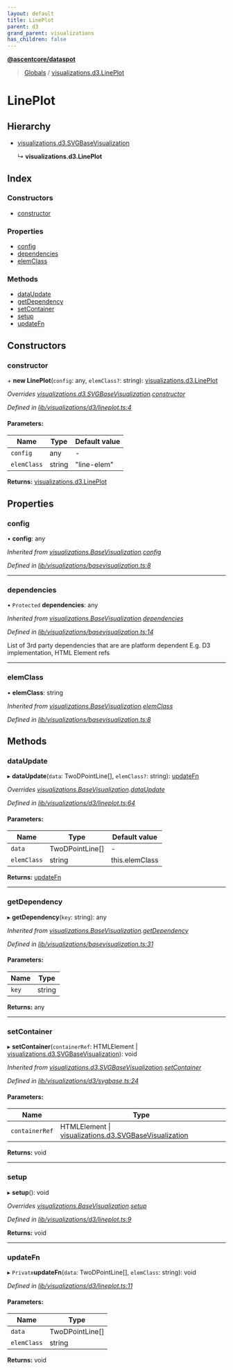 ```yaml
---
layout: default
title: LinePlot
parent: d3
grand_parent: visualizations
has_children: false
---
```


**[@ascentcore/dataspot](../README.md)**

> [Globals](../globals.md) / [visualizations.d3.LinePlot](visualizations_d3_lineplot)

# LinePlot

## Hierarchy

* [visualizations.d3.SVGBaseVisualization](visualizations_d3_svgbasevisualization)

  ↳ **visualizations.d3.LinePlot**

## Index

### Constructors

* [constructor](visualizations_d3_lineplot#constructor)

### Properties

* [config](visualizations_d3_lineplot#config)
* [dependencies](visualizations_d3_lineplot#dependencies)
* [elemClass](visualizations_d3_lineplot#elemclass)

### Methods

* [dataUpdate](visualizations_d3_lineplot#dataupdate)
* [getDependency](visualizations_d3_lineplot#getdependency)
* [setContainer](visualizations_d3_lineplot#setcontainer)
* [setup](visualizations_d3_lineplot#setup)
* [updateFn](visualizations_d3_lineplot#updatefn)

## Constructors

### constructor

\+ **new LinePlot**(`config`: any, `elemClass?`: string): [visualizations.d3.LinePlot](visualizations_d3_lineplot)

*Overrides [visualizations.d3.SVGBaseVisualization](visualizations_d3_svgbasevisualization).[constructor](visualizations_d3_svgbasevisualization#constructor)*

*Defined in [lib/visualizations/d3/lineplot.ts:4](https://github.com/ascentcore/dataspot/blob/5151dd9/lib/visualizations/d3/lineplot.ts#L4)*

#### Parameters:

Name | Type | Default value |
------ | ------ | ------ |
`config` | any | - |
`elemClass` | string | "line-elem" |

**Returns:** [visualizations.d3.LinePlot](visualizations_d3_lineplot)

## Properties

### config

•  **config**: any

*Inherited from [visualizations.BaseVisualization](visualizations_basevisualization).[config](visualizations_basevisualization#config)*

*Defined in [lib/visualizations/basevisualization.ts:8](https://github.com/ascentcore/dataspot/blob/5151dd9/lib/visualizations/basevisualization.ts#L8)*

___

### dependencies

• `Protected` **dependencies**: any

*Inherited from [visualizations.BaseVisualization](visualizations_basevisualization).[dependencies](visualizations_basevisualization#dependencies)*

*Defined in [lib/visualizations/basevisualization.ts:14](https://github.com/ascentcore/dataspot/blob/5151dd9/lib/visualizations/basevisualization.ts#L14)*

List of 3rd party dependencies that are are platform dependent
E.g. D3 implementation, HTML Element refs

___

### elemClass

•  **elemClass**: string

*Inherited from [visualizations.BaseVisualization](visualizations_basevisualization).[elemClass](visualizations_basevisualization#elemclass)*

*Defined in [lib/visualizations/basevisualization.ts:8](https://github.com/ascentcore/dataspot/blob/5151dd9/lib/visualizations/basevisualization.ts#L8)*

## Methods

### dataUpdate

▸ **dataUpdate**(`data`: TwoDPointLine[], `elemClass?`: string): [updateFn](visualizations_d3_lineplot#updatefn)

*Overrides [visualizations.BaseVisualization](visualizations_basevisualization).[dataUpdate](visualizations_basevisualization#dataupdate)*

*Defined in [lib/visualizations/d3/lineplot.ts:64](https://github.com/ascentcore/dataspot/blob/5151dd9/lib/visualizations/d3/lineplot.ts#L64)*

#### Parameters:

Name | Type | Default value |
------ | ------ | ------ |
`data` | TwoDPointLine[] | - |
`elemClass` | string | this.elemClass |

**Returns:** [updateFn](visualizations_d3_lineplot#updatefn)

___

### getDependency

▸ **getDependency**(`key`: string): any

*Inherited from [visualizations.BaseVisualization](visualizations_basevisualization).[getDependency](visualizations_basevisualization#getdependency)*

*Defined in [lib/visualizations/basevisualization.ts:31](https://github.com/ascentcore/dataspot/blob/5151dd9/lib/visualizations/basevisualization.ts#L31)*

#### Parameters:

Name | Type |
------ | ------ |
`key` | string |

**Returns:** any

___

### setContainer

▸ **setContainer**(`containerRef`: HTMLElement \| [visualizations.d3.SVGBaseVisualization](visualizations_d3_svgbasevisualization)): void

*Inherited from [visualizations.d3.SVGBaseVisualization](visualizations_d3_svgbasevisualization).[setContainer](visualizations_d3_svgbasevisualization#setcontainer)*

*Defined in [lib/visualizations/d3/svgbase.ts:24](https://github.com/ascentcore/dataspot/blob/5151dd9/lib/visualizations/d3/svgbase.ts#L24)*

#### Parameters:

Name | Type |
------ | ------ |
`containerRef` | HTMLElement \| [visualizations.d3.SVGBaseVisualization](visualizations_d3_svgbasevisualization) |

**Returns:** void

___

### setup

▸ **setup**(): void

*Overrides [visualizations.BaseVisualization](visualizations_basevisualization).[setup](visualizations_basevisualization#setup)*

*Defined in [lib/visualizations/d3/lineplot.ts:9](https://github.com/ascentcore/dataspot/blob/5151dd9/lib/visualizations/d3/lineplot.ts#L9)*

**Returns:** void

___

### updateFn

▸ `Private`**updateFn**(`data`: TwoDPointLine[], `elemClass`: string): void

*Defined in [lib/visualizations/d3/lineplot.ts:11](https://github.com/ascentcore/dataspot/blob/5151dd9/lib/visualizations/d3/lineplot.ts#L11)*

#### Parameters:

Name | Type |
------ | ------ |
`data` | TwoDPointLine[] |
`elemClass` | string |

**Returns:** void
